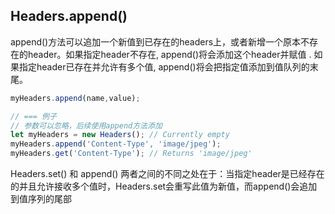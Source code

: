 
## Headers.append()
append()方法可以追加一个新值到已存在的headers上，或者新增一个原本不存在的header。如果指定header不存在, append()将会添加这个header并赋值 . 如果指定header已存在并允许有多个值, append()将会把指定值添加到值队列的末尾。
```js
myHeaders.append(name,value);

// === 例子
// 参数可以忽略，后续使用append方法添加
let myHeaders = new Headers(); // Currently empty
myHeaders.append('Content-Type', 'image/jpeg');
myHeaders.get('Content-Type'); // Returns 'image/jpeg'
```
Headers.set() 和 append() 两者之间的不同之处在于：当指定header是已经存在的并且允许接收多个值时，Headers.set会重写此值为新值，而append()会追加到值序列的尾部